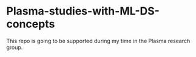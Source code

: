 # Plasma-studies-with-ML-DS-concepts
This repo is going to be supported during my time in the Plasma research group.
